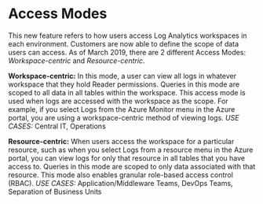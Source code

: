 # Access Modes 
This new feature refers to how users access Log Analytics workspaces in each environment. Customers are now able to define the 
scope of data users can access. As of March 2019, there are 2 different Access Modes: <i>Workspace-centric</i> and <i>Resource-centric</i>.

**Workspace-centric:**
In this mode, a user can view all logs in whatever workspace that they hold Reader permissions. Queries in this mode are scoped
to all data in all tables within the workspace. This access mode is used when logs are accessed with the workspace as the 
scope. For example, if you select Logs from the Azure Monitor menu in the Azure portal, you are using a workspace-centric
method of viewing logs.
<i>USE CASES:</i> Central IT, Operations

**Resource-centric:**
When users access the workspace for a particular resource, such as when you select Logs from a resource menu in the Azure 
portal, you can view logs for only that resource in all tables that you have access to. Queries in this mode are scoped to only
data associated with that resource. This mode also enables granular role-based access control (RBAC).
<i>USE CASES:</i> Application/Middleware Teams, DevOps Teams, Separation of Business Units
